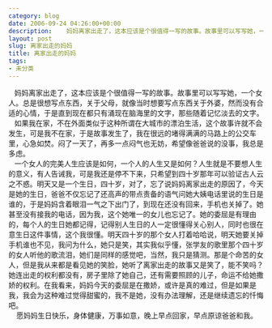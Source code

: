 ```yaml
---
category: blog
date: 2006-09-24 04:26:00+00:00
description:    妈妈离家出走了，这本应该是个很值得一写的故事。故事里可以写写她，一个女人。
layout: post
slug: 离家出走的妈妈
title: 离家出走的妈妈
tags:
- 未分类
---
```


   妈妈离家出走了，这本应该是个很值得一写的故事。故事里可以写写她，一个女人。总是很想写点东西，关于父母，就像当时想要写点东西关于外婆，然而没有合适的心情，于是直到现在都只有涌现在脑海里的文字，那些随着记忆淡去的文字。  
   如果我在家，不在外面类似于这种所谓在大城市的漂泊生活，这个故事许就不会发生，可是我不在家，于是故事发生了，我在很远的堵得满满的马路上的公交车里，心急如焚。闷了一天了，再多一点闷气也无妨，希望像爸爸说的没事，我总是多虑。  
   一个女人的完美人生应该是如何，一个人的人生又是如何？人生就是不要想人生的意义，有人告诫我，可是我还是停不下来，只希望到四十岁那年可以验证古人云之不惑。明天又是一个生日，四十岁，对了，忘了说妈妈离家出走的原因了，今天是她的生日，爸爸不仅忘记了还高声的带点责备的语气问她大姨电话里说的生日是谁的，于是妈妈含着眼泪一气之下出门了，到现在还没有回来，手机也关掉了。她甚至没有接我的电话，因为我，这个她唯一的女儿也忘记了。她的委屈是有理由的，每个人的生日她都记得，记得别人生日的人一定很懂得关心别人，同时也很在意生日这件事情，这个我很懂。明天四十岁的那个女人打着哈哈说，明天她要关掉手机谁也不见，我问为什么，她只是笑，其实我似乎懂，张学友的歌里那个四十岁的女人听他的歌流泪，她们是同样的感觉吧，当然，我只是猜测。那是个命苦的女人，但是我从来都是看见她的笑脸，她听了离家出走的故事又是笑了，能不笑吗？她连出走的权利都没有，房子里除了她自己，还有需要照顾的儿子，命运不给她撒娇的权利。在我看来，妈妈今天的委屈是在撒娇，或许是真的难过，但是如果是我，我会为这种难过觉得甜蜜的，我不是她，没有办法理解，还是继续遗忘的忏悔吧。  
    愿妈妈生日快乐，身体健康，万事如意，晚上早点回家，早点原谅爸爸和我。
